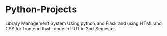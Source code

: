 # Python-Projects
Library Management System Using python and Flask and using HTML and CSS for frontend that i done in PUT in 2nd Semester.
